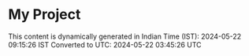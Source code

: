 # My Project

This content is dynamically generated in Indian Time (IST): 2024-05-22 09:15:26 IST
Converted to UTC: 2024-05-22 03:45:26 UTC
